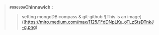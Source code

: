 >**`#0969DA`Chinnawich** : 
> >setting mongoDB compass & git-github
>![This is an image]((https://miro.medium.com/max/1125/1*dDNpLKu_oTLzStsDTnkJ-g.png)